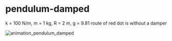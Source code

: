 # pendulum-damped
k = 100 N/m,  m = 1 kg,  R = 2 m,  g = 9.81
route of red dot is without a damper


![animation_pendulum_damped](https://github.com/ChutsE/pendulum-damped/assets/67295776/64934b50-b348-4563-9c6f-8340e16f4cee)
